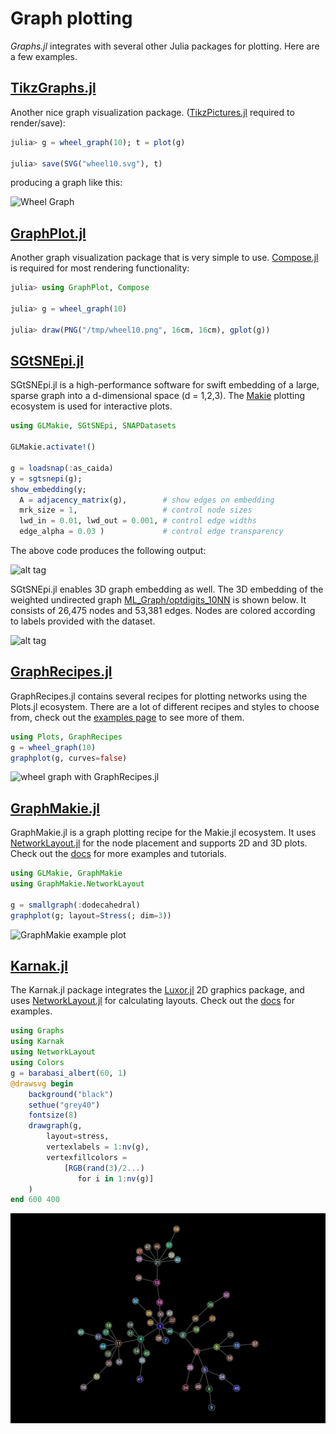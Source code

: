 # Graph plotting

_Graphs.jl_ integrates with several other Julia packages for plotting. Here are a few examples.

## [TikzGraphs.jl](https://github.com/sisl/TikzGraphs.jl)

Another nice graph visualization package. ([TikzPictures.jl](https://github.com/sisl/TikzPictures.jl) required to render/save):

```julia
julia> g = wheel_graph(10); t = plot(g)

julia> save(SVG("wheel10.svg"), t)
```

producing a graph like this:

![Wheel Graph](https://cloud.githubusercontent.com/assets/941359/8960499/17f703c0-35c5-11e5-935e-044be51bc531.png)

## [GraphPlot.jl](https://github.com/afternone/GraphPlot.jl)

Another graph visualization package that is very simple to use. [Compose.jl](https://github.com/dcjones/Compose.jl) is required for most rendering functionality:

```julia
julia> using GraphPlot, Compose

julia> g = wheel_graph(10)

julia> draw(PNG("/tmp/wheel10.png", 16cm, 16cm), gplot(g))
```

## [SGtSNEpi.jl](https://github.com/fcdimitr/SGtSNEpi.jl)

SGtSNEpi.jl is a high-performance software for swift embedding of a large, sparse graph into a d-dimensional space (d = 1,2,3). The [Makie](http://makie.juliaplots.org) plotting ecosystem is used for interactive plots.

```julia
using GLMakie, SGtSNEpi, SNAPDatasets

GLMakie.activate!()

g = loadsnap(:as_caida)
y = sgtsnepi(g);
show_embedding(y;
  A = adjacency_matrix(g),        # show edges on embedding
  mrk_size = 1,                   # control node sizes
  lwd_in = 0.01, lwd_out = 0.001, # control edge widths
  edge_alpha = 0.03 )             # control edge transparency
```

The above code produces the following output:

![alt tag](https://github.com/fcdimitr/SGtSNEpi.jl/raw/master/docs/src/assets/as_caida.png)

SGtSNEpi.jl enables 3D graph embedding as well. The 3D embedding of the weighted undirected graph [ML_Graph/optdigits_10NN](https://sparse.tamu.edu/ML_Graph/optdigits_10NN) is shown below. It consists of 26,475 nodes and 53,381 edges. Nodes are colored according to labels provided with the dataset.

![alt tag](https://fcdimitr.github.io/SGtSNEpi.jl/v0.1.0/sgtsnepi-animation.gif)

## [GraphRecipes.jl](https://github.com/JuliaPlots/GraphRecipes.jl)

GraphRecipes.jl contains several recipes for plotting networks using the Plots.jl ecosystem. There are a lot of different recipes and styles to choose from, check out the [examples page](https://docs.juliaplots.org/stable/GraphRecipes/examples/) to see more of them.

```julia
using Plots, GraphRecipes
g = wheel_graph(10)
graphplot(g, curves=false)
```

![wheel graph with GraphRecipes.jl](https://user-images.githubusercontent.com/8610352/74631053-de196b80-51c0-11ea-8cba-ddbdc2c6312f.png)

## [GraphMakie.jl](https://github.com/JuliaPlots/GraphMakie.jl)

GraphMakie.jl is a graph plotting recipe for the Makie.jl ecosystem. It uses [NetworkLayout.jl](https://github.com/JuliaGraphs/NetworkLayout.jl) for the node placement and supports 2D and 3D plots. Check out the [docs](http://juliaplots.org/GraphMakie.jl/stable/) for more examples and tutorials.

```julia
using GLMakie, GraphMakie
using GraphMakie.NetworkLayout

g = smallgraph(:dodecahedral)
graphplot(g; layout=Stress(; dim=3))
```

![GraphMakie example plot](https://user-images.githubusercontent.com/35867212/133593687-b92b8af9-7bf1-4c43-999b-e2847edb869d.png)

## [Karnak.jl](https://github.com/cormullion/Karnak.jl)

The Karnak.jl package integrates the
[Luxor.jl](https://github.com/JuliaGraphics/Luxor.jl) 2D graphics package, and uses
[NetworkLayout.jl](https://github.com/JuliaGraphs/NetworkLayout.jl) for
calculating layouts. Check out the [docs](https://cormullion.github.io/Karnak.jl/stable/) for examples.

```julia
using Graphs
using Karnak
using NetworkLayout
using Colors
g = barabasi_albert(60, 1)
@drawsvg begin
    background("black")
    sethue("grey40")
    fontsize(8)
    drawgraph(g, 
        layout=stress, 
        vertexlabels = 1:nv(g),
        vertexfillcolors = 
            [RGB(rand(3)/2...) 
               for i in 1:nv(g)]
    )
end 600 400
```

![Karnak.jl example plot](../assets/karnak-example.svg)

